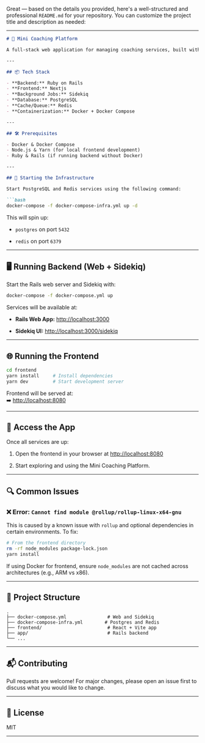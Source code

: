 Great — based on the details you provided, here's a well-structured and professional `README.md` for your repository. You can customize the project title and description as needed:

---

````markdown
# 🚀 Mini Coaching Platform

A full-stack web application for managing coaching services, built with **Ruby on Rails**, **Sidekiq**, **PostgreSQL**, **Redis**, and a modern **React + Vite** frontend.

---

## 📦 Tech Stack

- **Backend:** Ruby on Rails
- **Frontend:** Nextjs
- **Background Jobs:** Sidekiq
- **Database:** PostgreSQL
- **Cache/Queue:** Redis
- **Containerization:** Docker + Docker Compose

---

## 🛠️ Prerequisites

- Docker & Docker Compose
- Node.js & Yarn (for local frontend development)
- Ruby & Rails (if running backend without Docker)

---

## 🐘 Starting the Infrastructure

Start PostgreSQL and Redis services using the following command:

```bash
docker-compose -f docker-compose-infra.yml up -d
````

This will spin up:

- `postgres` on port `5432`
    
- `redis` on port `6379`
    

---

## 🖥️ Running Backend (Web + Sidekiq)

Start the Rails web server and Sidekiq with:

```bash
docker-compose -f docker-compose.yml up
```

Services will be available at:

- **Rails Web App:** [http://localhost:3000](http://localhost:3000)
    
- **Sidekiq UI:** [http://localhost:3000/sidekiq](http://localhost:3000/sidekiq)
    

---

## 🌐 Running the Frontend

```bash
cd frontend
yarn install     # Install dependencies
yarn dev         # Start development server
```

Frontend will be served at:  
➡️ [http://localhost:8080](http://localhost:8080)

---

## 🧪 Access the App

Once all services are up:

1. Open the frontend in your browser at [http://localhost:8080](http://localhost:8080)
    
2. Start exploring and using the Mini Coaching Platform.
    

---

## 🔍 Common Issues

### ❌ Error: `Cannot find module @rollup/rollup-linux-x64-gnu`

This is caused by a known issue with `rollup` and optional dependencies in certain environments. To fix:

```bash
# From the frontend directory
rm -rf node_modules package-lock.json
yarn install
```

If using Docker for frontend, ensure `node_modules` are not cached across architectures (e.g., ARM vs x86).

---

## 📂 Project Structure

```
.
├── docker-compose.yml               # Web and Sidekiq
├── docker-compose-infra.yml        # Postgres and Redis
├── frontend/                        # React + Vite app
├── app/                             # Rails backend
└── ...
```

---

## 📬 Contributing

Pull requests are welcome! For major changes, please open an issue first to discuss what you would like to change.

---

## 📄 License

MIT

---